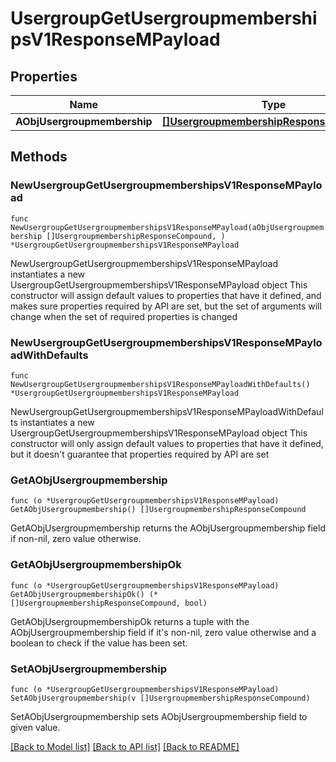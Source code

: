 # UsergroupGetUsergroupmembershipsV1ResponseMPayload

## Properties

Name | Type | Description | Notes
------------ | ------------- | ------------- | -------------
**AObjUsergroupmembership** | [**[]UsergroupmembershipResponseCompound**](UsergroupmembershipResponseCompound.md) |  | 

## Methods

### NewUsergroupGetUsergroupmembershipsV1ResponseMPayload

`func NewUsergroupGetUsergroupmembershipsV1ResponseMPayload(aObjUsergroupmembership []UsergroupmembershipResponseCompound, ) *UsergroupGetUsergroupmembershipsV1ResponseMPayload`

NewUsergroupGetUsergroupmembershipsV1ResponseMPayload instantiates a new UsergroupGetUsergroupmembershipsV1ResponseMPayload object
This constructor will assign default values to properties that have it defined,
and makes sure properties required by API are set, but the set of arguments
will change when the set of required properties is changed

### NewUsergroupGetUsergroupmembershipsV1ResponseMPayloadWithDefaults

`func NewUsergroupGetUsergroupmembershipsV1ResponseMPayloadWithDefaults() *UsergroupGetUsergroupmembershipsV1ResponseMPayload`

NewUsergroupGetUsergroupmembershipsV1ResponseMPayloadWithDefaults instantiates a new UsergroupGetUsergroupmembershipsV1ResponseMPayload object
This constructor will only assign default values to properties that have it defined,
but it doesn't guarantee that properties required by API are set

### GetAObjUsergroupmembership

`func (o *UsergroupGetUsergroupmembershipsV1ResponseMPayload) GetAObjUsergroupmembership() []UsergroupmembershipResponseCompound`

GetAObjUsergroupmembership returns the AObjUsergroupmembership field if non-nil, zero value otherwise.

### GetAObjUsergroupmembershipOk

`func (o *UsergroupGetUsergroupmembershipsV1ResponseMPayload) GetAObjUsergroupmembershipOk() (*[]UsergroupmembershipResponseCompound, bool)`

GetAObjUsergroupmembershipOk returns a tuple with the AObjUsergroupmembership field if it's non-nil, zero value otherwise
and a boolean to check if the value has been set.

### SetAObjUsergroupmembership

`func (o *UsergroupGetUsergroupmembershipsV1ResponseMPayload) SetAObjUsergroupmembership(v []UsergroupmembershipResponseCompound)`

SetAObjUsergroupmembership sets AObjUsergroupmembership field to given value.



[[Back to Model list]](../README.md#documentation-for-models) [[Back to API list]](../README.md#documentation-for-api-endpoints) [[Back to README]](../README.md)


